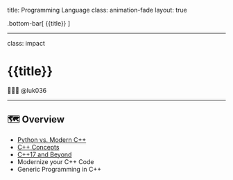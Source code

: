 title: Programming Language
class: animation-fade
layout: true

<!-- This slide will serve as the base layout for all your slides -->

.bottom-bar[
{{title}}
]

---

class: impact

# {{title}}

👨🏻‍🏫 @luk036

---

## 🗺️ Overview

- [Python vs. Modern C++](py2cpp.html)
- [C++ Concepts](concepts.html)
- [C++17 and Beyond](cpp17.html)
- Modernize your C++ Code
- Generic Programming in C++
